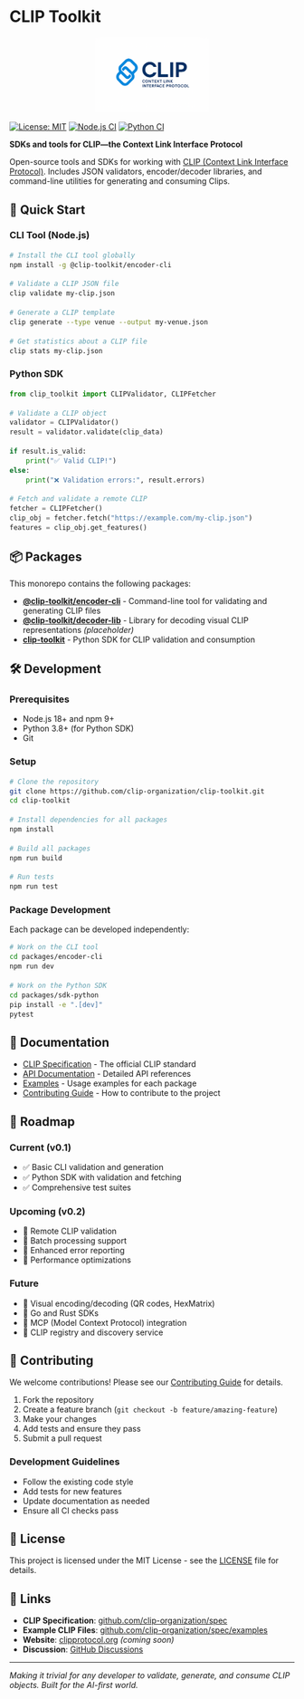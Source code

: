 # CLIP Toolkit

<div align="center">
  <img src="public/images/clip.png" alt="CLIP Toolkit Logo" width="200" />
</div>

[![License: MIT](https://img.shields.io/badge/License-MIT-yellow.svg)](LICENSE)
[![Node.js CI](https://github.com/clip-organization/clip-toolkit/workflows/Node.js%20CI/badge.svg)](https://github.com/clip-organization/clip-toolkit/actions)
[![Python CI](https://github.com/clip-organization/clip-toolkit/workflows/Python%20CI/badge.svg)](https://github.com/clip-organization/clip-toolkit/actions)

**SDKs and tools for CLIP—the Context Link Interface Protocol**

Open-source tools and SDKs for working with [CLIP (Context Link Interface Protocol)](https://github.com/clip-organization/spec). Includes JSON validators, encoder/decoder libraries, and command-line utilities for generating and consuming Clips.

## 🚀 Quick Start

### CLI Tool (Node.js)

```bash
# Install the CLI tool globally
npm install -g @clip-toolkit/encoder-cli

# Validate a CLIP JSON file
clip validate my-clip.json

# Generate a CLIP template
clip generate --type venue --output my-venue.json

# Get statistics about a CLIP file
clip stats my-clip.json
```

### Python SDK

```python
from clip_toolkit import CLIPValidator, CLIPFetcher

# Validate a CLIP object
validator = CLIPValidator()
result = validator.validate(clip_data)

if result.is_valid:
    print("✅ Valid CLIP!")
else:
    print("❌ Validation errors:", result.errors)

# Fetch and validate a remote CLIP
fetcher = CLIPFetcher()
clip_obj = fetcher.fetch("https://example.com/my-clip.json")
features = clip_obj.get_features()
```

## 📦 Packages

This monorepo contains the following packages:

- **[@clip-toolkit/encoder-cli](packages/encoder-cli/)** - Command-line tool for validating and generating CLIP files
- **[@clip-toolkit/decoder-lib](packages/decoder-lib/)** - Library for decoding visual CLIP representations *(placeholder)*
- **[clip-toolkit](packages/sdk-python/)** - Python SDK for CLIP validation and consumption

## 🛠️ Development

### Prerequisites

- Node.js 18+ and npm 9+
- Python 3.8+ (for Python SDK)
- Git

### Setup

```bash
# Clone the repository
git clone https://github.com/clip-organization/clip-toolkit.git
cd clip-toolkit

# Install dependencies for all packages
npm install

# Build all packages
npm run build

# Run tests
npm run test
```

### Package Development

Each package can be developed independently:

```bash
# Work on the CLI tool
cd packages/encoder-cli
npm run dev

# Work on the Python SDK
cd packages/sdk-python
pip install -e ".[dev]"
pytest
```

## 📖 Documentation

- [CLIP Specification](https://github.com/clip-organization/spec) - The official CLIP standard
- [API Documentation](docs/) - Detailed API references
- [Examples](examples/) - Usage examples for each package
- [Contributing Guide](CONTRIBUTING.md) - How to contribute to the project

## 🎯 Roadmap

### Current (v0.1)
- ✅ Basic CLI validation and generation
- ✅ Python SDK with validation and fetching
- ✅ Comprehensive test suites

### Upcoming (v0.2)
- 🔄 Remote CLIP validation
- 🔄 Batch processing support
- 🔄 Enhanced error reporting
- 🔄 Performance optimizations

### Future
- 🎯 Visual encoding/decoding (QR codes, HexMatrix)
- 🎯 Go and Rust SDKs
- 🎯 MCP (Model Context Protocol) integration
- 🎯 CLIP registry and discovery service

## 🤝 Contributing

We welcome contributions! Please see our [Contributing Guide](CONTRIBUTING.md) for details.

1. Fork the repository
2. Create a feature branch (`git checkout -b feature/amazing-feature`)
3. Make your changes
4. Add tests and ensure they pass
5. Submit a pull request

### Development Guidelines

- Follow the existing code style
- Add tests for new features
- Update documentation as needed
- Ensure all CI checks pass

## 📄 License

This project is licensed under the MIT License - see the [LICENSE](LICENSE) file for details.

## 🔗 Links

- **CLIP Specification**: [github.com/clip-organization/spec](https://github.com/clip-organization/spec)
- **Example CLIP Files**: [github.com/clip-organization/spec/examples](https://github.com/clip-organization/spec/tree/main/examples)
- **Website**: [clipprotocol.org](https://clipprotocol.org) *(coming soon)*
- **Discussion**: [GitHub Discussions](https://github.com/clip-organization/clip-toolkit/discussions)

---

*Making it trivial for any developer to validate, generate, and consume CLIP objects. Built for the AI-first world.*
